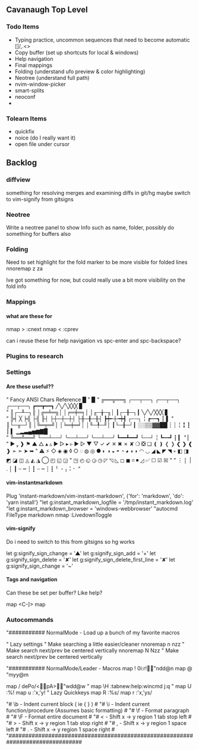 ## Cavanaugh Top Level

### Todo Items

- Typing practice, uncommon sequences that need to become automatic []\/,.<>
- Copy buffer (set up shortcuts for local & windows)
- Help navigation
- Final mappings
- Folding (understand ufo preview & color highlighting)
- Neotree (understand full path)
- nvim-window-picker
- smart-splits
- neoconf
-

### Tolearn Items

- quickfix
- noice (do I really want it)
- open file under cursor

## Backlog

### diffview

something for resolving merges and examining diffs in git/hg
maybe switch to vim-signify from gitsigns

### Neotree

Write a neotree panel to show Info such as name, folder, possibly do something for buffers also

### Folding

Need to set highlight for the fold marker to be more visible for folded lines
nnoremap z<space><space> za

Ive got something for now, but could really use a bit more visibility on the fold info

### Mappings

#### what are these for

nmap > :cnext
nmap < :cprev

can i reuse these for help navigation vs spc-enter and spc-backspace?

### Plugins to research

### Settings

#### Are these useful??

" Fancy ANSI Chars Reference █
" ▉
" ╔══╦══╗ ┌──┬──┐ ╭──┬──╮ ╭──┬──╮ ┏━━┳━━┓ ╱╲╱╲╳╳╳ ▊  
" ║┌─╨─┐║ │╔═╧═╗│ │╒═╪═╕│ │╓─╁─╖│ ┃┌─╂─┐┃ ╲╱╲╱╳╳╳ ▋  
" ╠╡ ╳ ╞╣ ├╢ ╟┤ ├┼─┼─┼┤ ├╫─╂─╫┤ ┣┿╾┼╼┿┫ ┌┄┄┐ ╎ ┏┅┅┓ ┋ ▌
" ║└─╥─┘║ │╚═╤═╝│ │╘═╪═╛│ │╙─╀─╜│ ┃└─╂─┘┃ ░░▒▒▓▓██ ┊ ┆ ╎ ╏ ┇ ┋ ▍ ▁▂▃▄▅▆▇█  
" ╚══╩══╝ └──┴──┘ ╰──┴──╯ ╰──┴──╯ ┗━━┻━━┛ └╌╌┘ ╎ ┗╍╍┛ ┋ ▎
" ▏
" ▶  ❱ ⚑ ▲ △ ▴ ▵ ▶ ▷ ▸ ▹ ► ▻ ▼ ▽ ✓ ✔ ✕ ✖ ✗ ✘ ❍ ❎ ❏ ❪ ❫ ❬ ❭ ❮ ❯ ❰ ❱ ➢ ➣ ➤ ➥
" ⚠ ⚡ ◇ ◈ ◉ ◊ ○ ◌ ◍ ◎ ● ◐ ◑ ◒ ◓ ◔ ◕ ◖ ◗ ◠ ◡ ◢ ◣ ◤ ◥ ◦ ◧ ◨ ◩ ◪ ◫ ◬ ◭ ◮ ◯ ◰ ◱ ◲
" ◳ ◴ ◵ ◶ ◷ ◸ ◹ ◺ ◻ ◼ ◽ ◾ ◿ ✅ ☐ ☑ ☒
"
" ︙ ⡇ | . │ ┃ ┄ ┅ ┆ ┇ ┈ ┉ ┊ ┋ ╵ ╶ ╷ ⠅⠂
"

#### vim-instantmarkdown

Plug 'instant-markdown/vim-instant-markdown', {'for': 'markdown', 'do': 'yarn install'}
"let g:instant_markdown_logfile = '/tmp/instant_markdown.log'
"let g:instant_markdown_browser = 'windows-webbrowser'
"autocmd FileType markdown nmap <F8> :LivedownToggle<CR>

#### vim-signify

Do i need to switch to this from gitsigns so hg works

let g:signify_sign_change = '▲'
let g:signify_sign_add = '+'
let g:signify_sign_delete = '✘'
let g:signify_sign_delete_first_line = '✘'
let g:signify_sign_change = '~'

#### Tags and navigation

Can these be set per buffer? Like help?

map <Space><Return> <C-]>
map <Space><BS> <C-T>

### Autocommands

"########### NormalMode - Load up a bunch of my favorite macros

" Lazy settings
" Make searching a little easier/cleaner
nnoremap <silent> n nzz " Make search next/prev be centered vertically
nnoremap <silent> N Nzz " Make search next/prev be centered vertically

"########### NormalMode/Leader - Macros
map <leader>! 0i:r!"ndd@n
map <leader>@ "myy@m

map <silent> \/ dePo/\<pA\>"wdd@w
"
map <silent> \H :tabnew<CR>:help<CR>:wincmd j<CR>:q<CR>
"
map <leader>U :%!
map <leader>u :'x,'y!
" Lazy Quickkeys
map <leader>R :%s/
map <leader>r :'x,'ys/

"# \b - Indent current block ( ie { } ) #
"# \i - Indent current function/procedure (Assumes basic formatting) #
"# \f - Format paragraph #
"# \F - Format entire document #
"# \< - Shift x -> y region 1 tab stop left #
"# \> - Shift x -> y region 1 tab stop right #
"# \, - Shift x -> y region 1 space left #
"# \. - Shift x -> y region 1 space right #
"###############################################################################

